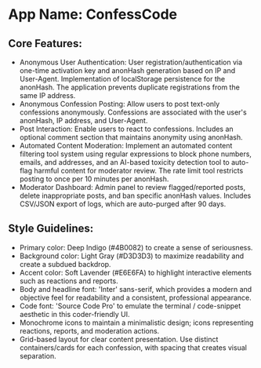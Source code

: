 # **App Name**: ConfessCode

## Core Features:

- Anonymous User Authentication: User registration/authentication via one-time activation key and anonHash generation based on IP and User-Agent. Implementation of localStorage persistence for the anonHash. The application prevents duplicate registrations from the same IP address.
- Anonymous Confession Posting: Allow users to post text-only confessions anonymously. Confessions are associated with the user's anonHash, IP address, and User-Agent.
- Post Interaction: Enable users to react to confessions. Includes an optional comment section that maintains anonymity using anonHash.
- Automated Content Moderation: Implement an automated content filtering tool system using regular expressions to block phone numbers, emails, and addresses, and an AI-based toxicity detection tool to auto-flag harmful content for moderator review. The rate limit tool restricts posting to once per 10 minutes per anonHash.
- Moderator Dashboard: Admin panel to review flagged/reported posts, delete inappropriate posts, and ban specific anonHash values. Includes CSV/JSON export of logs, which are auto-purged after 90 days.

## Style Guidelines:

- Primary color: Deep Indigo (#4B0082) to create a sense of seriousness.
- Background color: Light Gray (#D3D3D3) to maximize readability and create a subdued backdrop.
- Accent color: Soft Lavender (#E6E6FA) to highlight interactive elements such as reactions and reports.
- Body and headline font: 'Inter' sans-serif, which provides a modern and objective feel for readability and a consistent, professional appearance.
- Code font: 'Source Code Pro' to emulate the terminal / code-snippet aesthetic in this coder-friendly UI.
- Monochrome icons to maintain a minimalistic design; icons representing reactions, reports, and moderation actions.
- Grid-based layout for clear content presentation. Use distinct containers/cards for each confession, with spacing that creates visual separation.
